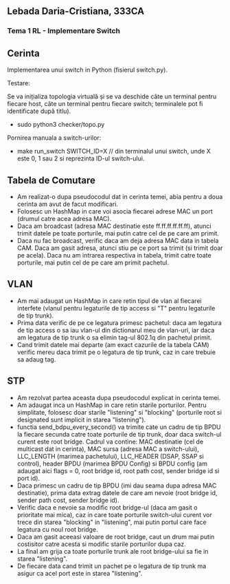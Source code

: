 ## Lebada Daria-Cristiana, 333CA
### Tema 1 RL - Implementare Switch

## Cerinta
Implementarea unui switch in Python (fisierul switch.py).

Testare:

Se va inițializa topologia virtuală și se va deschide câte un terminal pentru fiecare host,
câte un terminal pentru fiecare switch; terminalele pot fi identificate după titlu).

- sudo python3 checker/topo.py

Pornirea manuala a switch-urilor:
- make run_switch SWITCH_ID=X   // din terminalul unui switch, unde X este 0, 1 sau 2 si reprezinta ID-ul switch-ului.


## Tabela de Comutare
- Am realizat-o dupa pseudocodul dat in cerinta temei, abia pentru a doua cerinta am avut de facut modificari.
- Folosesc un HashMap in care voi asocia fiecarei adrese MAC un port (drumul catre acea adresa MAC).
- Daca am broadcast (adresa MAC destinatie este ff.ff.ff.ff.ff.ff), atunci trimit datele pe toate porturile,
mai putin catre cel de pe care am primit.
- Daca nu fac broadcast, verific daca am deja adresa MAC data in tabela CAM. Daca am gasit adresa, atunci stiu
pe ce port sa trimit (si trimit doar pe acela). Daca nu am intrarea respectiva in tabela, trimit catre toate
porturile, mai putin cel de pe care am primit pachetul.

## VLAN
- Am mai adaugat un HashMap in care retin tipul de vlan al fiecarei interfete (vlanul pentru legaturile de tip
access si "T" pentru legaturile de tip trunk).
- Prima data verific de pe ce legatura primesc pachetul: daca am legatura de tip access o sa iau vlan-ul din
dictionarul meu de vlan-uri, iar daca am legatura de tip trunk o sa elimin tag-ul 802.1q din pachetul primit.
- Cand trimit datele mai departe (am exact cazurile de la tabela CAM) verific mereu daca trimit pe o legatura
de tip trunk, caz in care trebuie sa adaug tag.

## STP
- Am rezolvat partea aceasta dupa pseudocodul explicat in cerinta temei.
- Am adaugat inca un HashMap in care retin starile porturilor. Pentru simplitate, folosesc doar starile
"listening" si "blocking" (porturile root si designated sunt implicit in starea "listening").
- functia send_bdpu_every_second() va trimite cate un cadru de tip BPDU la fiecare secunda catre toate porturile
de tip trunk, doar daca switch-ul curent este root bridge. Cadrul va contine: MAC destinatie (cel de multicast
dat in cerinta), MAC sursa (adresa MAC a switch-ului), LLC_LENGTH (marimea pachetului), LLC_HEADER (DSAP, SSAP
si control), header BPDU (marimea BPDU Config) si BPDU config (am adaugat aici flags = 0, root bridge id, root
path cost, sender bridge id si port id).
- Daca primesc un cadru de tip BPDU (imi dau seama dupa adresa MAC destinatie), prima data extrag datele de
care am nevoie (root bridge id, sender path cost, sender bridge id).
- Verific daca e nevoie sa modific root bridge-ul (daca am gasit o prioritate mai mica), caz in care toate
porturile switch-ului curent vor trece din starea "blocking" in "listening", mai putin portul care face legatura
cu noul root bridge.
- Daca am gasit aceeasi valoare de root bridge, caut un drum mai putin costisitor catre acesta si modific starile
porturilor dupa caz.
- La final am grija ca toate porturile trunk ale root bridge-ului sa fie in starea "listening".
- De fiecare data cand trimit un pachet pe o legatura de tip trunk ma asigur ca acel port este in starea "listening".
